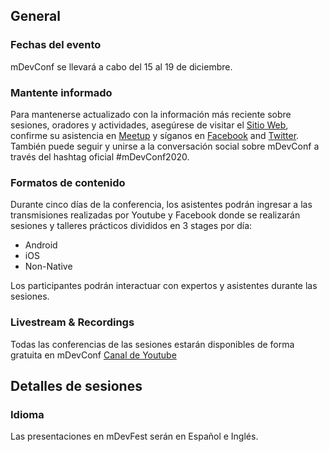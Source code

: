 ## General

### Fechas del evento

mDevConf se llevará a cabo del 15 al 19 de diciembre.

### Mantente informado

Para mantenerse actualizado con la información más reciente sobre sesiones, oradores y actividades, asegúrese de visitar el [Sitio Web](https://devfest.gdg.org.ua/), confirme su asistencia en [Meetup](https://www.meetup.com/es-ES/mdevconf/events/274567688/) y síganos en [Facebook](https://www.facebook.com/mDevConfBO) and [Twitter](https://twitter.com/mDevConfBO?s=20). También puede seguir y unirse a la conversación social sobre mDevConf a través del hashtag oficial #mDevConf2020.

### Formatos de contenido

Durante cinco días de la conferencia, los asistentes podrán ingresar a las transmisiones realizadas por Youtube y Facebook donde se realizarán sesiones y talleres prácticos divididos en 3 stages por día:
- Android
- iOS
- Non-Native

Los participantes podrán interactuar con expertos y asistentes durante las sesiones.

### Livestream & Recordings

Todas las conferencias de las sesiones estarán disponibles de forma gratuita en mDevConf [Canal de Youtube](https://www.youtube.com/channel/UC5nknQj-2llSNd-jqXr4d_w)

## Detalles de sesiones

### Idioma

Las presentaciones en mDevFest serán en Español e Inglés.
